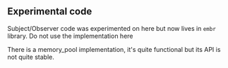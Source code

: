 ## Experimental code

Subject/Observer code was experimented on here but now lives in `embr` library.  Do not use the implementation here

There is a memory_pool implementation, it's quite functional but its API is not quite stable.

